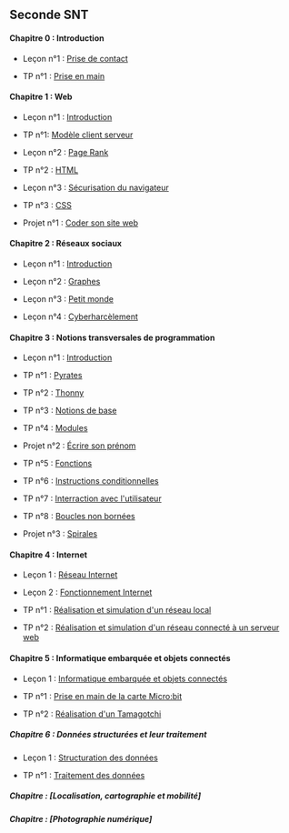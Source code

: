 ## Seconde SNT

#### Chapitre 0 : Introduction

- Leçon n°1 : [Prise de contact](./Introduction/Cours/Leçon_1_prise_de_contact.md)

- TP n°1 : [Prise en main](./Introduction/Travaux_pratiques/TP_1_prise_en_main.md)

#### Chapitre 1 : Web

- Leçon n°1 : [Introduction](./Web/Cours/Leçon_1_introduction.md)

- TP n°1: [Modèle client serveur](./Web/Travaux_pratiques/TP_1_modèle_client_serveur.md)

- Leçon n°2 : [Page Rank](./Web/Cours/Leçon_2_page_rank.md)

- TP n°2 : [HTML](./Web/Travaux_pratiques/TP_2_HTML.md)

- Leçon n°3 : [Sécurisation du navigateur](./Web/Cours/Leçon_3_sécurisation_du_navigateur.md)

- TP n°3 : [CSS](./Web/Travaux_pratiques/TP_3_CSS.md)

- Projet n°1 : [Coder son site web](./Web/Travaux_pratiques/Projet_coder_son_site_web.md)

#### Chapitre 2 : Réseaux sociaux

- Leçon n°1 : [Introduction](./Réseaux_sociaux/Cours/Leçon_1_Introduction.md)

- Leçon n°2 : [Graphes](./Réseaux_sociaux/Cours/Leçon_2_Graphes.md)

- Leçon n°3 : [Petit monde](./Réseaux_sociaux/Cours/Leçon_3_Petit_Monde.md)

- Leçon n°4 : [Cyberharcèlement](./Réseaux_sociaux/Cours/Leçon_4_Cyberharcèlement.md)

#### Chapitre 3 : Notions transversales de programmation

- Leçon n°1 : [Introduction](./Notions_transversales_de_programmation/Introduction.md)

- TP n°1 : [Pyrates](./Notions_transversales_de_programmation/Travaux_pratiques/TP_1_Pyrates.md)

- TP n°2 : [Thonny](./Notions_transversales_de_programmation/Travaux_pratiques/TP_2_Thonny.md)

- TP n°3 : [Notions de base](./Notions_transversales_de_programmation/Travaux_pratiques/TP_3_Notions_de_base.md)

- TP n°4 : [Modules](./Notions_transversales_de_programmation/Travaux_pratiques/TP_4_Modules.md)

- Projet n°2 : [Écrire son prénom](./Notions_transversales_de_programmation/Travaux_pratiques/Projet_prénom.md)

- TP n°5 : [Fonctions](./Notions_transversales_de_programmation/Travaux_pratiques/TP_5_Fonctions.md)

- TP n°6 : [Instructions conditionnelles](./Notions_transversales_de_programmation/Travaux_pratiques/TP_6_Instructions_conditionnelles.md)

- TP n°7 : [Interraction avec l'utilisateur](./Notions_transversales_de_programmation/Travaux_pratiques/TP_7_Interraction_avec_l_utilisateur.md)

- TP n°8 : [Boucles non bornées](./Notions_transversales_de_programmation/Travaux_pratiques/TP_8_Boucles_non_bornées.md)

- Projet n°3 : [Spirales](./Notions_transversales_de_programmation/Travaux_pratiques/Projet_spirales.md)

#### Chapitre 4 : Internet

- Leçon 1 : [Réseau Internet](./Internet/Réseau_Internet.md)

- Leçon 2 : [Fonctionnement Internet](./Internet/Fonctionnement_Internet.md)

- TP n°1 : [Réalisation et simulation d'un réseau local](./Internet/TP_n°1_réalisation_et_simulation_d_un_réseau_local.md)

- TP n°2 : [Réalisation et simulation d'un réseau connecté à un serveur web](./Internet/TP_n°2_réalisation_et_simulation_d_un_réseau_connecté_à_un_serveur_web.md)

#### Chapitre 5 : Informatique embarquée et objets connectés

- Leçon 1 : [Informatique embarquée et objets connectés](./Informatique_embarquée_et_objets_connectés/Informatique_embarquée_et_objets_connectés.md)

- TP n°1 : [Prise en main de la carte Micro:bit](./Informatique_embarquée_et_objets_connectés/TP_n°1_prise_en_main_de_la_carte_microbit.md)

- TP n°2 : [Réalisation d'un Tamagotchi](./Informatique_embarquée_et_objets_connectés/TP_n°2_réalisation_d_un_tamagotchi.md)

##### Chapitre 6 : Données structurées et leur traitement

- Leçon 1 : [Structuration des données](./Données_structurées_et_leur_traitement/doc/Structuration_des_donées.pdf)

- TP n°1 : [Traitement des données](./Données_structurées_et_leur_traitement/TP_n°1_traitement_des_données.md)

##### Chapitre  : [Localisation, cartographie et mobilité]

##### Chapitre  : [Photographie numérique]



